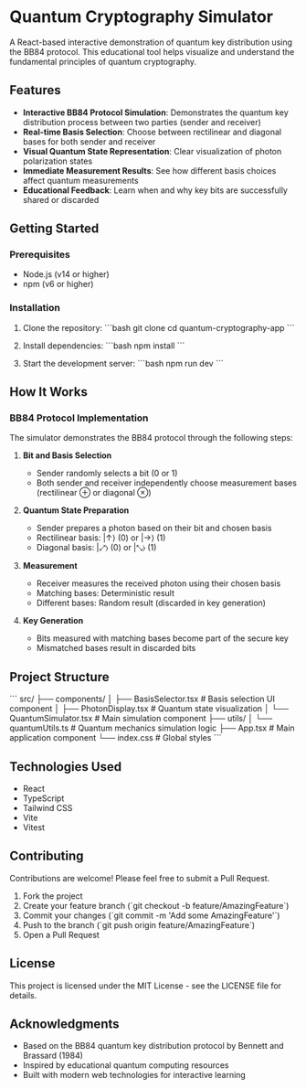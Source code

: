 # Quantum Cryptography Simulator

A React-based interactive demonstration of quantum key distribution using the BB84 protocol. This educational tool helps visualize and understand the fundamental principles of quantum cryptography.

## Features

- **Interactive BB84 Protocol Simulation**: Demonstrates the quantum key distribution process between two parties (sender and receiver)
- **Real-time Basis Selection**: Choose between rectilinear and diagonal bases for both sender and receiver
- **Visual Quantum State Representation**: Clear visualization of photon polarization states
- **Immediate Measurement Results**: See how different basis choices affect quantum measurements
- **Educational Feedback**: Learn when and why key bits are successfully shared or discarded

## Getting Started

### Prerequisites

- Node.js (v14 or higher)
- npm (v6 or higher)

### Installation

1. Clone the repository:
\`\`\`bash
git clone <repository-url>
cd quantum-cryptography-app
\`\`\`

2. Install dependencies:
\`\`\`bash
npm install
\`\`\`

3. Start the development server:
\`\`\`bash
npm run dev
\`\`\`

## How It Works

### BB84 Protocol Implementation

The simulator demonstrates the BB84 protocol through the following steps:

1. **Bit and Basis Selection**
   - Sender randomly selects a bit (0 or 1)
   - Both sender and receiver independently choose measurement bases (rectilinear ⊕ or diagonal ⊗)

2. **Quantum State Preparation**
   - Sender prepares a photon based on their bit and chosen basis
   - Rectilinear basis: |↑⟩ (0) or |→⟩ (1)
   - Diagonal basis: |⤢⟩ (0) or |⤡⟩ (1)

3. **Measurement**
   - Receiver measures the received photon using their chosen basis
   - Matching bases: Deterministic result
   - Different bases: Random result (discarded in key generation)

4. **Key Generation**
   - Bits measured with matching bases become part of the secure key
   - Mismatched bases result in discarded bits

## Project Structure

\`\`\`
src/
├── components/
│   ├── BasisSelector.tsx    # Basis selection UI component
│   ├── PhotonDisplay.tsx    # Quantum state visualization
│   └── QuantumSimulator.tsx # Main simulation component
├── utils/
│   └── quantumUtils.ts      # Quantum mechanics simulation logic
├── App.tsx                  # Main application component
└── index.css               # Global styles
\`\`\`

## Technologies Used

- React
- TypeScript
- Tailwind CSS
- Vite
- Vitest

## Contributing

Contributions are welcome! Please feel free to submit a Pull Request.

1. Fork the project
2. Create your feature branch (\`git checkout -b feature/AmazingFeature\`)
3. Commit your changes (\`git commit -m 'Add some AmazingFeature'\`)
4. Push to the branch (\`git push origin feature/AmazingFeature\`)
5. Open a Pull Request

## License

This project is licensed under the MIT License - see the LICENSE file for details.

## Acknowledgments

- Based on the BB84 quantum key distribution protocol by Bennett and Brassard (1984)
- Inspired by educational quantum computing resources
- Built with modern web technologies for interactive learning